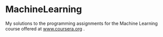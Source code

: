 MachineLearning
===============

My solutions to the programming assignments for the Machine Learning course offered at www.coursera.org .
